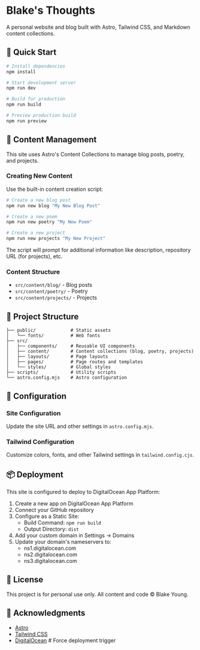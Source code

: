 # Blake's Thoughts

A personal website and blog built with Astro, Tailwind CSS, and Markdown content collections.

## 🚀 Quick Start

```bash
# Install dependencies
npm install

# Start development server
npm run dev

# Build for production
npm run build

# Preview production build
npm run preview
```

## 📝 Content Management

This site uses Astro's Content Collections to manage blog posts, poetry, and projects.

### Creating New Content

Use the built-in content creation script:

```bash
# Create a new blog post
npm run new blog "My New Blog Post"

# Create a new poem
npm run new poetry "My New Poem"

# Create a new project
npm run new projects "My New Project"
```

The script will prompt for additional information like description, repository URL (for projects), etc.

### Content Structure

- `src/content/blog/` - Blog posts
- `src/content/poetry/` - Poetry
- `src/content/projects/` - Projects

## 🧞 Project Structure

```
├── public/             # Static assets
│   └── fonts/          # Web fonts
├── src/
│   ├── components/     # Reusable UI components
│   ├── content/        # Content collections (blog, poetry, projects)
│   ├── layouts/        # Page layouts
│   ├── pages/          # Page routes and templates
│   └── styles/         # Global styles
├── scripts/            # Utility scripts
└── astro.config.mjs    # Astro configuration
```

## 🔧 Configuration

### Site Configuration

Update the site URL and other settings in `astro.config.mjs`.

### Tailwind Configuration

Customize colors, fonts, and other Tailwind settings in `tailwind.config.cjs`.

## 📦 Deployment

This site is configured to deploy to DigitalOcean App Platform:

1. Create a new app on DigitalOcean App Platform
2. Connect your GitHub repository
3. Configure as a Static Site:
   - Build Command: `npm run build`
   - Output Directory: `dist`
4. Add your custom domain in Settings → Domains
5. Update your domain's nameservers to:
   - ns1.digitalocean.com
   - ns2.digitalocean.com
   - ns3.digitalocean.com

## 📄 License

This project is for personal use only. All content and code © Blake Young.

## 🙏 Acknowledgments

- [Astro](https://astro.build/)
- [Tailwind CSS](https://tailwindcss.com/)
- [DigitalOcean](https://www.digitalocean.com/) # Force deployment trigger

